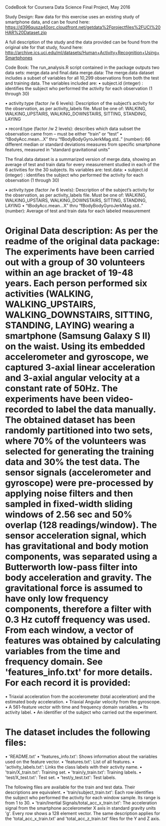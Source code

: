 CodeBook for Coursera Data Science Final Project, May 2016

Study Design:
Raw data for this exercise uses an existing study of smartphone data, and can be found here:
https://d396qusza40orc.cloudfront.net/getdata%2Fprojectfiles%2FUCI%20HAR%20Dataset.zip

A full description of the study and the data provided can be found from the original site for that study, found here:
http://archive.ics.uci.edu/ml/datasets/Human+Activity+Recognition+Using+Smartphones

Code Book:
The run_analysis.R script contained in the package outputs two data sets: merge.data and final.data
merge.data:
The merge.data  dataset includes a subset of variables for all 10,299 observations from both the test and training data. The variables included are:
•	subject.id  (integer) : identifies the subject who performed the activity for each observation (1 through 30)

•	activity.type (factor /w 6 levels): Description of the subject’s activity for the observation, as per activity_labels file. Must be one of: WALKING, WALKING_UPSTAIRS, WALKING_DOWNSTAIRS, SITTING, STANDING, LAYING

•	record.type  (factor /w 2 levels): describes which data subset the observation came from – must be either “train” or “test”
•	“tBodyAcc.mean...X” thru “fBodyBodyGyroJerkMag.std..” (number): 66 different median or standard deviations measures from specific smartphone features, measured in “standard gravitational units” 

The final.data dataset is a summarized version of merge.data, showing an average of test and train data for every measurement studied in each of the 6 activities for the 30 subjects. Its variables are:
test.data:
•	subject.id  (integer) : identifies the subject who performed the activity for each observation (1 through 30)

•	activity.type (factor /w 6 levels): Description of the subject’s activity for the observation, as per activity_labels file. Must be one of: WALKING, WALKING_UPSTAIRS, WALKING_DOWNSTAIRS, SITTING, STANDING, LAYING
•	 “tBodyAcc.mean...X” thru “fBodyBodyGyroJerkMag.std..” (number): Average of test and train data for each labeled measurement

Original Data description:
As per the readme of the original data package:
The experiments have been carried out with a group of 30 volunteers within an age bracket of 19-48 years. Each person performed six activities (WALKING, WALKING_UPSTAIRS, WALKING_DOWNSTAIRS, SITTING, STANDING, LAYING) wearing a smartphone (Samsung Galaxy S II) on the waist. Using its embedded accelerometer and gyroscope, we captured 3-axial linear acceleration and 3-axial angular velocity at a constant rate of 50Hz. The experiments have been video-recorded to label the data manually. The obtained dataset has been randomly partitioned into two sets, where 70% of the volunteers was selected for generating the training data and 30% the test data. 
The sensor signals (accelerometer and gyroscope) were pre-processed by applying noise filters and then sampled in fixed-width sliding windows of 2.56 sec and 50% overlap (128 readings/window). The sensor acceleration signal, which has gravitational and body motion components, was separated using a Butterworth low-pass filter into body acceleration and gravity. The gravitational force is assumed to have only low frequency components, therefore a filter with 0.3 Hz cutoff frequency was used. From each window, a vector of features was obtained by calculating variables from the time and frequency domain. See 'features_info.txt' for more details. 
For each record it is provided:
======================================
•	Triaxial acceleration from the accelerometer (total acceleration) and the estimated body acceleration.
•	Triaxial Angular velocity from the gyroscope. 
•	A 561-feature vector with time and frequency domain variables. 
•	Its activity label. 
•	An identifier of the subject who carried out the experiment.

The dataset includes the following files:
=========================================
•	'README.txt'
•	'features_info.txt': Shows information about the variables used on the feature vector.
•	'features.txt': List of all features.
•	'activity_labels.txt': Links the class labels with their activity name.
•	'train/X_train.txt': Training set.
•	'train/y_train.txt': Training labels.
•	'test/X_test.txt': Test set.
•	'test/y_test.txt': Test labels.

The following files are available for the train and test data. Their descriptions are equivalent. 
•	'train/subject_train.txt': Each row identifies the subject who performed the activity for each window sample. Its range is from 1 to 30. 
•	'train/Inertial Signals/total_acc_x_train.txt': The acceleration signal from the smartphone accelerometer X axis in standard gravity units 'g'. Every row shows a 128 element vector. The same description applies for the 'total_acc_x_train.txt' and 'total_acc_z_train.txt' files for the Y and Z axis.
